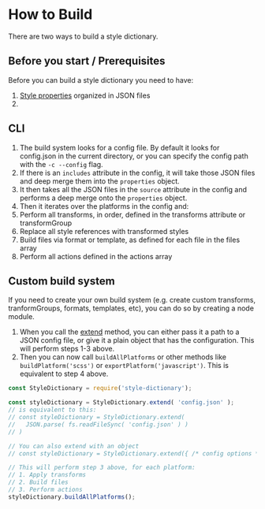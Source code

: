 # How to Build


There are two ways to build a style dictionary.

## Before you start / Prerequisites

Before you can build a style dictionary you need to have:
1. [Style properties](properties) organized in JSON files
1.

## CLI

1. The build system looks for a config file. By default it looks for config.json in the current directory, or you can specify the config path with the `-c --config` flag.
1. If there is an `includes` attribute in the config, it will take those JSON files and deep merge them into the `properties` object.
1. It then takes all the JSON files in the `source` attribute in the config and performs a deep merge onto the `properties` object.
1. Then it iterates over the platforms in the config and:
  1. Perform all transforms, in order, defined in the transforms attribute or transformGroup
  1. Replace all style references with transformed styles
  1. Build files via format or template, as defined for each file in the files array
  1. Perform all actions defined in the actions array


## Custom build system

If you need to create your own build system (e.g. create custom transforms, tranformGroups, formats, templates, etc), you can do so by creating a node module.

1. When you call the [extend](api.md#extend) method, you can either pass it a path to a JSON config file, or give it a plain object that has the configuration. This will perform steps 1-3 above.
1. Then you can now call `buildAllPlatforms` or other methods like `buildPlatform('scss')` or `exportPlatform('javascript')`. This is equivalent to step 4 above.

```javascript
const StyleDictionary = require('style-dictionary');

const styleDictionary = StyleDictionary.extend( 'config.json' );
// is equivalent to this:
// const styleDictionary = StyleDictionary.extend(
//   JSON.parse( fs.readFileSync( 'config.json' ) )
// )

// You can also extend with an object
// const styleDictionary = StyleDictionary.extend({ /* config options */ });

// This will perform step 3 above, for each platform:
// 1. Apply transforms
// 2. Build files
// 3. Perform actions
styleDictionary.buildAllPlatforms();
```
